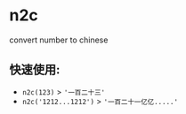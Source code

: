 # n2c
  convert number to chinese

## 快速使用:

* `n2c(123)` > `'一百二十三'`
* `n2c('1212...1212')` > `'一百二十一亿亿.....'`


